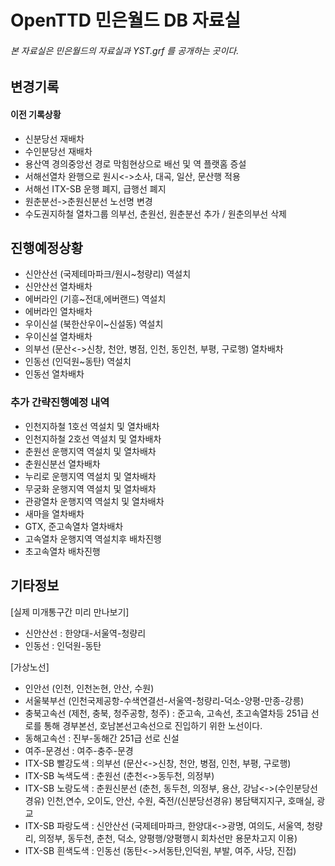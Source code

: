 # OpenTTD 민은월드 DB 자료실
###### 본 자료실은 민은월드의 자료실과 YST.grf 를 공개하는 곳이다.

## 변경기록

#### 이전 기록상황
- 신분당선 재배차
- 수인분당선 재배차
- 용산역 경의중앙선 경로 막힘현상으로 배선 및 역 플랫홈 증설 
- 서해선열차 완행으로 원시<->소사, 대곡, 일산, 문산행 적용
- 서해선 ITX-SB 운행 폐지, 급행선 폐지
- 원춘분선->춘원신분선 노선명 변경
- 수도권지하철 열차그룹 의부선, 춘원선, 원춘분선 추가 / 원춘의부선 삭제

## 진행예정상황
- 신안산선 (국제테마파크/원시~청량리) 역설치
- 신안산선 열차배차
- 에버라인 (기흥~전대,에버랜드) 역설치
- 에버라인 열차배차
- 우이신설 (북한산우이~신설동) 역설치
- 우이신설 열차배차
- 의부선 (문산<->신창, 천안, 병점, 인천, 동인천, 부평, 구로행) 열차배차
- 인동선 (인덕원~동탄) 역설치
- 인동선 열차배차

### 추가 간략진행예정 내역
- 인천지하철 1호선 역설치 및 열차배차
- 인천지하철 2호선 역설치 및 열차배차
- 춘원선 운행지역 역설치 및 열차배차
- 춘원신분선 열차배차
- 누리로 운행지역 역설치 및 열차배차
- 무궁화 운행지역 역설치 및 열차배차
- 관광열차 운행지역 역설치 및 열차배차
- 새마을 열차배차
- GTX, 준고속열차 열차배차
- 고속열차 운행지역 역설치후 배차진행
- 초고속열차 배차진행

## 기타정보
[실제 미개통구간 미리 만나보기]
  - 신안산선 : 한양대-서울역-청량리
  - 인동선 : 인덕원-동탄

[가상노선]
  - 인안선 (인천, 인천논현, 안산, 수원)
  - 서울북부선 (인천국제공항-수색연결선-서울역-청량리-덕소-양평-만종-강릉)
  - 충북고속선 (제천, 충북, 청주공항, 청주) : 준고속, 고속선, 초고속열차등 251급 선로를 통해 경부본선, 호남본선고속선으로 진입하기 위한 노선이다.
  - 동해고속선 : 진부-동해간 251급 선로 신설
  - 여주-문경선 : 여주-충주-문경
  - ITX-SB 빨강도색 : 의부선 (문산<->신창, 천안, 병점, 인천, 부평, 구로행)
  - ITX-SB 녹색도색 : 춘원선 (춘천<->동두천, 의정부)
  - ITX-SB 노랑도색 : 춘원신분선 (춘천, 동두천, 의정부, 용산, 강남<->(수인분당선경유) 인천,연수, 오이도, 안산, 수원, 죽전/(신분당선경유) 봉담택지지구, 호매실, 광교
  - ITX-SB 파랑도색 : 신안산선 (국제테마파크, 한양대<->광명, 여의도, 서울역, 청량리, 의정부, 동두천, 춘천, 덕소, 양평행/양평행시 회차선만 용문차고지 이용)
  - ITX-SB 흰색도색 : 인동선 (동탄<->서동탄,인덕원, 부발, 여주, 사당, 진접)
